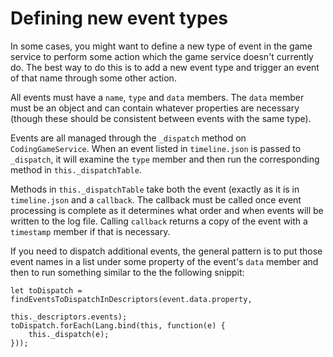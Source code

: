 Defining new event types
========================

In some cases, you might want to define a new type of event in the
game service to perform some action which the game service doesn't currently
do. The best way to do this is to add a new event type and trigger an event
of that name through some other action.

All events must have a `name`, `type` and `data` members. The `data` member must
be an object and can contain whatever properties are necessary (though these
should be consistent between events with the same type).

Events are all managed through the `_dispatch` method on `CodingGameService`.
When an event listed in `timeline.json` is passed to `_dispatch`, it will
examine the `type` member and then run the corresponding method in
`this._dispatchTable`.

Methods in `this._dispatchTable` take both the event (exactly as it is
in `timeline.json` and a `callback`. The callback must be called once event
processing is complete as it determines what order and when events will be
written to the log file. Calling `callback` returns a copy of the event with
a `timestamp` member if that is necessary.

If you need to dispatch additional events, the general pattern is to put
those event names in a list under some property of the event's `data` member and
then to run something similar to the the following snippit:

    let toDispatch = findEventsToDispatchInDescriptors(event.data.property,
                                                       this._descriptors.events);
    toDispatch.forEach(Lang.bind(this, function(e) {
        this._dispatch(e);
    }));


